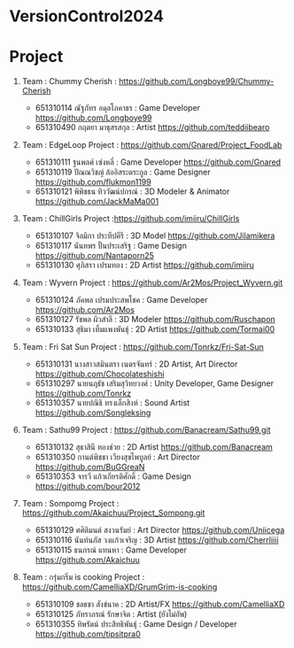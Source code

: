 # VersionControl2024


# Project

1.  Team : Chummy Cherish : https://github.com/Longboye99/Chummy-Cherish
    - 651310114 ณัฐภัทร อดุลโภคาธร : Game Developer
    https://github.com/Longboye99
    - 651310490 กฤตยา มาธุสรสกุล : Artist
    https://github.com/teddiibearo

2.  Team : EdgeLoop
    Project : https://github.com/Gnared/Project_FoodLab

    - 651310111 ฐนพลศ์ เซ่งหลี่ : Game Developer
    https://github.com/Gnared
    - 651310119 ปัณณวิชญ์ ล้ออิสระตระกูล : Game Designer
    https://github.com/flukmon1199
    - 651310121 พิพิชธน ทิววัฒน์ปกรณ์ : 3D Modeler & Animator
    https://github.com/JackMaMa001

3.  Team : ChillGirls
    Project :https://github.com/imiiru/ChillGirls

    - 651310107 จิลมิกา ประทีปคีรี : 3D Model 
    https://github.com/Jilamikera
    - 651310117 นันทพร ปั้นประเสริฐ : Game Design 
    https://github.com/Nantaporn25
    - 651310130 ศุภิสรา เปรมทอง : 2D Artist 
    https://github.com/imiiru

6.  Team : Wyvern 
    Project : https://github.com/Ar2Mos/Project_Wyvern.git

    - 651310124 ภัคพล เปรมประสพโชค : Game Developer
    https://github.com/Ar2Mos
    - 651310127 รัชพล ผิวสำลี : 3D Modeler
    https://github.com/Ruschapon
    - 651310133 สุธิมา เทิ้มแพงพันธ์ุ : 2D Artist
    https://github.com/Tormai00

7.  Team : Fri Sat Sun 
    Project : https://github.com/Tonrkz/Fri-Sat-Sun
    
    - 651310131 นางสาวสมินตรา เนตรจันทร์ : 2D Artist, Art Director
    https://github.com/Chocolateshishi
    - 651310297 นายนฤธัช เสริมสุวิทยวงศ์ : Unity Developer, Game Designer
    https://github.com/Tonrkz
    - 651310357 นายปณิธิ ทรงเล็กสิงห์ : Sound Artist
    https://github.com/Songleksing

9.  Team : Sathu99
    Project : https://github.com/Banacream/Sathu99.git
    
    - 651310132 สุธาสินี ทองช่วย : 2D Artist
      https://github.com/Banacream
    - 651310350 กานต์พิชชา เวียงสุขไพบูลย์ : Art Director
      https://github.com/BuGGreaN
    - 651310353 จารวี แก้วเกียรติศักดิ์ : Game Design
      https://github.com/bour2012

11. Team : Sompomg
   Project : https://github.com/Akaichuu/Project_Sompong.git

    - 651310129 ศศิติมนต์ สงวนรัมย์ : Art Director
    https://github.com/Uniicega
    - 651310116 นันท์นภัส วงแก้วเจริญ : 3D Artist
    https://github.com/Cherrliiii
    - 651310115 ธนภรณ์ แทนหา : Game Developer
    https://github.com/Akaichuu

12. Team : กรุ่มกริ่ม is cooking
    Project : https://github.com/CamelliaXD/GrumGrim-is-cooking

    - 651310109 ชลธชา สังข์นาค : 2D Artist/FX
      https://github.com/CamelliaXD
    - 651310125 ภัทราภรณ์ รักษาจิต : Artist
      (ยังไม่อัพ)
    - 651310355 ทิพรัตน์ ประสิทธิพันธุ์ : Game Design / Developer
      https://github.com/tipsitpra0
